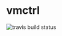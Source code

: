 # vmctrl

![travis build status](https://travis-ci.com/prekucki/vmctrl.svg?token=nyFzfYKvoyFkk1iJWfdg&branch=master)

